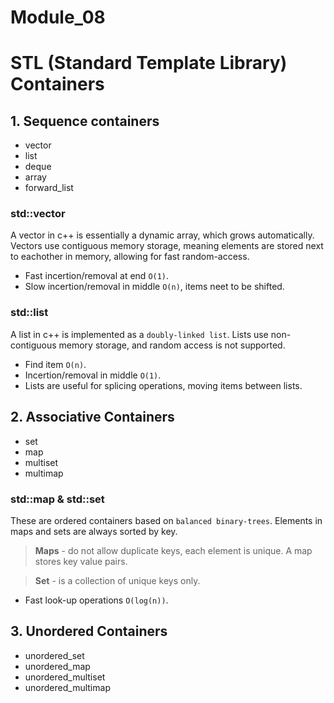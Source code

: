 # Module_08

# STL (Standard Template Library) Containers

## 1. Sequence containers

- vector
- list
- deque
- array
- forward_list

### std::vector

A vector in c++ is essentially a dynamic array, which grows automatically. Vectors use contiguous memory storage, meaning elements are stored next to eachother in memory, allowing for fast random-access.

- Fast incertion/removal at end `O(1)`.
- Slow incertion/removal in middle `O(n)`, items neet to be shifted.

### std::list

A list in c++ is implemented as a `doubly-linked list`. Lists use non-contiguous memory storage, and random access is not supported.

- Find item `O(n)`.
- Incertion/removal in middle `O(1)`.
- Lists are useful for splicing operations, moving items between lists.

## 2. Associative Containers

- set
- map
- multiset
- multimap

### std::map & std::set

These are ordered containers based on `balanced binary-trees`. Elements in maps and sets are always sorted by key.

> **Maps** - do not allow duplicate keys, each element is unique. A map stores key value pairs.

> **Set** - is a collection of unique keys only.

- Fast look-up operations `O(log(n))`.



## 3. Unordered Containers

- unordered_set
- unordered_map
- unordered_multiset
- unordered_multimap

